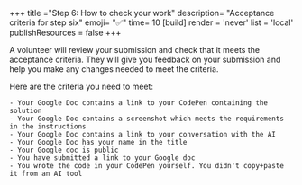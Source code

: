 +++
title ="Step 6: How to check your work"
description= "Acceptance criteria for step six"
emoji= "✅"
time= 10
[build]
  render = 'never'
  list = 'local'
  publishResources = false 
+++

A volunteer will review your submission and check that it meets the acceptance criteria. They will give you feedback on your submission and help you make any changes needed to meet the criteria.

Here are the criteria you need to meet:

```objectives
- Your Google Doc contains a link to your CodePen containing the solution
- Your Google Doc contains a screenshot which meets the requirements in the instructions
- Your Google Doc contains a link to your conversation with the AI
- Your Google Doc has your name in the title
- Your Google doc is public
- You have submitted a link to your Google doc
- You wrote the code in your CodePen yourself. You didn't copy+paste it from an AI tool
```
